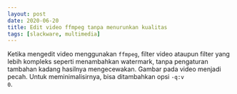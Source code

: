 ```yaml
---
layout: post
date: 2020-06-20
title: Edit video ffmpeg tanpa menurunkan kualitas
tags: [slackware, multimedia]
---
```

Ketika mengedit video menggunakan <code>ffmpeg</code>, filter video ataupun filter yang lebih kompleks seperti menambahkan watermark, tanpa pengaturan tambahan kadang hasilnya mengecewakan. Gambar pada video menjadi pecah. Untuk meminimalisirnya, bisa ditambahkan opsi <code>-q:v 0</code>.
